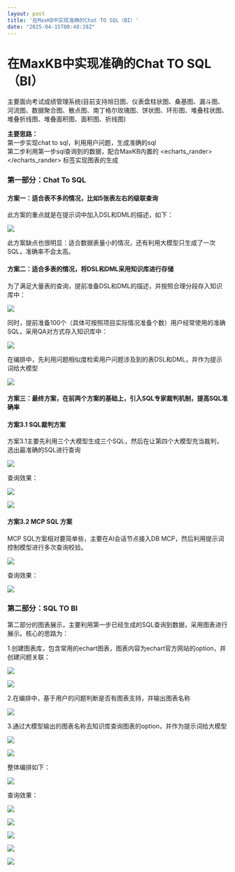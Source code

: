 ```yaml
---
layout: post
title: '在MaxKB中实现准确的Chat TO SQL（BI）'
date: "2025-04-15T00:40:28Z"
---
```

在MaxKB中实现准确的Chat TO SQL（BI）
===========================

主要面向考试成绩管理系统(目前支持旭日图、仪表盘柱状图、桑基图、漏斗图、河流图、数据聚合图、散点图、南丁格尔玫瑰图、饼状图、环形图、堆叠柱状图、堆叠折线图、堆叠面积图、面积图、折线图)

**主要思路：**  
第一步实现chat to sql，利用用户问题，生成准确的sql  
第二步利用第一步sql查询到的数据，配合MaxKB内置的 <echarts\_rander></echarts\_rander> 标签实现图表的生成

### 第一部分：Chat To SQL

#### 方案一：适合表不多的情况，比如5张表左右的级联查询

此方案的重点就是在提示词中加入DSL和DML的描述，如下：

![](https://img2024.cnblogs.com/blog/3600464/202504/3600464-20250414105403116-1906102856.png)

此方案缺点也很明显：适合数据表量小的情况，还有利用大模型只生成了一次SQL，准确率不会太高。

#### 方案二：适合多表的情况，将DSL和DML采用知识库进行存储

为了满足大量表的查询，提前准备DSL和DML的描述，并按照合理分段存入知识库中：

![](https://img2024.cnblogs.com/blog/3600464/202504/3600464-20250414105438095-1863862054.png)

同时，提前准备100个（具体可按照项目实际情况准备个数）用户经常使用的准确SQL，采用QA对方式存入知识库中：

![](https://img2024.cnblogs.com/blog/3600464/202504/3600464-20250414105501532-1873163622.png)

在编排中，先利用问题相似度检索用户问题涉及到的表DSL和DML，并作为提示词给大模型

![](https://img2024.cnblogs.com/blog/3600464/202504/3600464-20250414105529981-325156637.png)

#### 方案三：最终方案，在前两个方案的基础上，引入SQL专家裁判机制，提高SQL准确率

#### 方案3.1 SQL裁判方案

方案3.1主要先利用三个大模型生成三个SQL，然后在让第四个大模型充当裁判，选出最准确的SQL进行查询

![](https://img2024.cnblogs.com/blog/3600464/202504/3600464-20250414105619466-2131479533.png)

查询效果：

![](https://img2024.cnblogs.com/blog/3600464/202504/3600464-20250414105636516-1945563237.png)

![](https://img2024.cnblogs.com/blog/3600464/202504/3600464-20250414105703910-1695006351.png)

#### 方案3.2 MCP SQL 方案

MCP SQL方案相对要简单些，主要在AI会话节点接入DB MCP，然后利用提示词控制模型进行多次查询校验。

![](https://img2024.cnblogs.com/blog/3600464/202504/3600464-20250414105754081-1458564117.png)

查询效果：

![](https://img2024.cnblogs.com/blog/3600464/202504/3600464-20250414105813372-459777555.png)

### 第二部分：SQL TO BI

第二部分的图表展示，主要利用第一步已经生成的SQL查询到数据，采用图表进行展示。核心的思路为：

1.创建图表库，包含常用的echart图表，图表内容为echart官方网站的option，并创建问题关联：

![](https://img2024.cnblogs.com/blog/3600464/202504/3600464-20250414105844833-226373832.png)

![](https://img2024.cnblogs.com/blog/3600464/202504/3600464-20250414105853437-1881663469.png)

2.在编排中，基于用户的问题判断是否有图表支持，并输出图表名称

![](https://img2024.cnblogs.com/blog/3600464/202504/3600464-20250414105911386-643122542.png)

3.通过大模型输出的图表名称去知识库查询图表的option，并作为提示词给大模型

![](https://img2024.cnblogs.com/blog/3600464/202504/3600464-20250414105931438-1381815078.png)

![](https://img2024.cnblogs.com/blog/3600464/202504/3600464-20250414105947926-34377515.png)

整体编排如下：

![](https://img2024.cnblogs.com/blog/3600464/202504/3600464-20250414110005832-1124086120.png)

查询效果：

![](https://img2024.cnblogs.com/blog/3600464/202504/3600464-20250414110032987-1955941801.png)

![](https://img2024.cnblogs.com/blog/3600464/202504/3600464-20250414110047945-1795980940.png)

![](https://img2024.cnblogs.com/blog/3600464/202504/3600464-20250414110058657-655496378.png)

![](https://img2024.cnblogs.com/blog/3600464/202504/3600464-20250414110108092-734220817.png)

![](https://img2024.cnblogs.com/blog/3600464/202504/3600464-20250414110120445-1459720295.png)